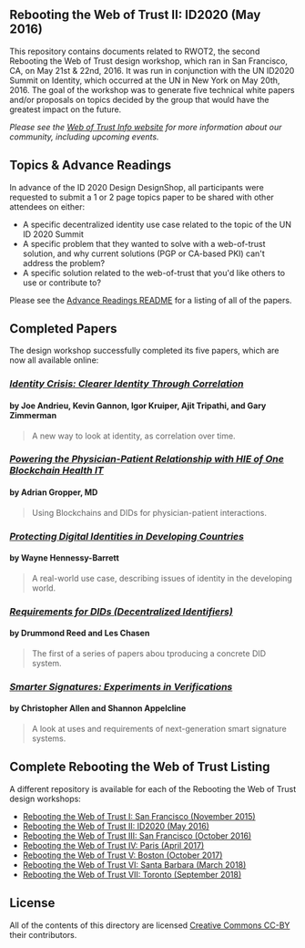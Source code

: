 ## Rebooting the Web of Trust II: ID2020 (May 2016)

This repository contains documents related to RWOT2, the second Rebooting the Web of Trust design workshop, which ran in San Francisco, CA, on May 21st & 22nd, 2016. It was run in conjunction with the UN ID2020 Summit on Identity, which occurred at the UN in New York on May 20th, 2016. The goal of the workshop was to generate five technical white papers and/or proposals on topics decided by the group that would have the greatest impact on the future.

_Please see the [Web of Trust Info website](http://www.weboftrust.info/) for more information about our community, including upcoming events._

##  Topics & Advance Readings

In advance of the ID 2020 Design DesignShop, all participants were requested to submit a 1 or 2 page topics paper to be shared with other attendees on either:

* A specific decentralized identity use case related to the topic of the UN ID 2020 Summit
* A specific problem that they wanted to solve with a web-of-trust solution, and why current solutions (PGP or CA-based PKI) can't address the problem?
*  A specific solution related to the web-of-trust that you'd like others to use or contribute to?

Please see the [Advance Readings README](topics-and-advance-readings/README.md) for a listing of all of the papers.

## Completed Papers

The design workshop successfully completed its five papers, which are now all available online:

### [*Identity Crisis: Clearer Identity Through Correlation*](https://github.com/WebOfTrustInfo/ID2020DesignWorkshop/blob/master/final-documents/identity-crisis.pdf)
#### by Joe Andrieu, Kevin Gannon, Igor Kruiper, Ajit Tripathi, and Gary Zimmerman

> A new way to look at identity, as correlation over time.

### [*Powering the Physician-Patient Relationship with HIE of One Blockchain Health IT*](https://github.com/WebOfTrustInfo/ID2020DesignWorkshop/blob/master/final-documents/physician-patient-relationship.pdf)
#### by Adrian Gropper, MD

> Using Blockchains and DIDs for physician-patient interactions.

### [*Protecting Digital Identities in Developing Countries*](https://github.com/WebOfTrustInfo/ID2020DesignWorkshop/blob/master/final-documents/protecting-digital-identities-in-developing-countries.pdf)
#### by Wayne Hennessy-Barrett

> A real-world use case, describing issues of identity in the developing world.

### [*Requirements for DIDs (Decentralized Identifiers)*](https://github.com/WebOfTrustInfo/ID2020DesignWorkshop/blob/master/final-documents/requirements-for-dids.pdf)
#### by Drummond Reed and Les Chasen

> The first of a series of papers abou tproducing a concrete DID system.

### [*Smarter Signatures: Experiments in Verifications*](https://github.com/WebOfTrustInfo/ID2020DesignWorkshop/blob/master/final-documents/smarter-signatures.pdf)
#### by Christopher Allen and Shannon Appelcline

> A look at uses and requirements of next-generation smart signature systems.

## Complete Rebooting the Web of Trust Listing

A different repository is available for each of the Rebooting the Web of Trust design workshops:

* [Rebooting the Web of Trust I: San Francisco (November 2015)](https://github.com/WebOfTrustInfo/rebooting-the-web-of-trust)
* [Rebooting the Web of Trust II: ID2020 (May 2016)](https://github.com/WebOfTrustInfo/ID2020DesignWorkshop)
* [Rebooting the Web of Trust III: San Francisco (October 2016)](https://github.com/WebOfTrustInfo/rebooting-the-web-of-trust-fall2016)
* [Rebooting the Web of Trust IV: Paris (April 2017)](https://github.com/WebOfTrustInfo/rebooting-the-web-of-trust-spring2017)
* [Rebooting the Web of Trust V: Boston (October 2017)](https://github.com/WebOfTrustInfo/rebooting-the-web-of-trust-fall2017)
* [Rebooting the Web of Trust VI: Santa Barbara (March 2018)](https://github.com/WebOfTrustInfo/rebooting-the-web-of-trust-spring2018)
* [Rebooting the Web of Trust VII: Toronto (September 2018)](https://github.com/WebOfTrustInfo/rwot7-fall2018)

## License

All of the contents of this directory are licensed [Creative Commons CC-BY](https://github.com/WebOfTrustInfo/rebooting-the-web-of-trust/blob/master/final-documents/LICENSE-CC-BY-4.0.md) their contributors.
